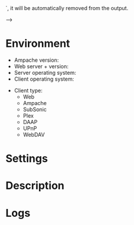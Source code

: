 <!--
1. Delete any not relevant section in this template.
2. Before posting any issue, please try to reproduce with latest `develop` branch. Development is quite active and your issue may already have a fix pending for next version. No issue will be considered before confirmation on the `develop` branch.
3. Don't worry for text between `<!--` and `-->`, it will be automatically removed from the output.
-->

# Environment

 * Ampache version:
 * Web server + version:
 * Server operating system:
 * Client operating system:

<!-- Keep only the affected clients in the list below. Add client application name and version on the right of the client type you use. -->

 * Client type:
   - Web
   - Ampache
   - SubSonic
   - Plex
   - DAAP
   - UPnP
   - WebDAV

# Settings

<!-- Put here a description of your settings or attach ampache.cfg.php after removing sensitive information (server host, database connection...) -->

# Description

<!-- Put here the bug/feature description and how to reproduce/integrate it. -->

# Logs

<!-- [Ampache logs](https://github.com/ampache/ampache/wiki/Troubleshooting#enable-logging) and web server access/error logs in attached files. Please also add client application logs if appropriate. -->
